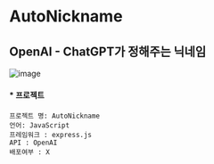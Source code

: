 # AutoNickname
## OpenAI - ChatGPT가 정해주는 닉네임

![image](https://github.com/KJY-kpu/AutoNickname/assets/81897584/cf7f78e6-de4f-4d15-9e59-9900937f58d0)

#### * 프로젝트
    프로젝트 명: AutoNickname
    언어: JavaScript
    프레임워크 : express.js
    API : OpenAI
    배포여부 : X
